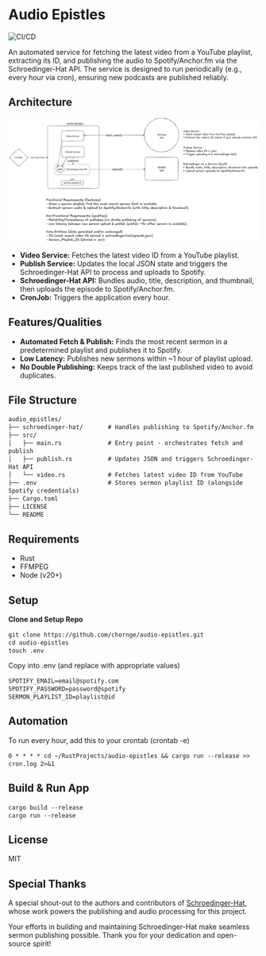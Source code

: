# Audio Epistles

![CI/CD](https://github.com/chornge/audio-epistles/actions/workflows/build.yml/badge.svg?branch=main)

An automated service for fetching the latest video from a YouTube playlist, extracting its ID, and publishing the audio to Spotify/Anchor.fm via the Schroedinger-Hat API. The service is designed to run periodically (e.g., every hour via cron), ensuring new podcasts are published reliably.

## Architecture

![Design Doc](./DESIGN-DOC.excalidraw.png)

- **Video Service:** Fetches the latest video ID from a YouTube playlist.
- **Publish Service:** Updates the local JSON state and triggers the Schroedinger-Hat API to process and uploads to Spotify.
- **Schroedinger-Hat API:** Bundles audio, title, description, and thumbnail, then uploads the episode to Spotify/Anchor.fm.
- **CronJob:** Triggers the application every hour.

## Features/Qualities

- **Automated Fetch & Publish:** Finds the most recent sermon in a predetermined playlist and publishes it to Spotify.
- **Low Latency:** Publishes new sermons within ~1 hour of playlist upload.
- **No Double Publishing:** Keeps track of the last published video to avoid duplicates.

## File Structure

```
audio_epistles/
├── schroedinger-hat/       # Handles publishing to Spotify/Anchor.fm
├── src/
│   ├── main.rs             # Entry point - orchestrates fetch and publish
│   ├── publish.rs          # Updates JSON and triggers Schroedinger-Hat API
│   └── video.rs            # Fetches latest video ID from YouTube
├── .env                    # Stores sermon playlist ID (alongside Spotify credentials)
├── Cargo.toml
├── LICENSE
└── README
```

## Requirements

- Rust
- FFMPEG
- Node (v20+)

## Setup

**Clone and Setup Repo**

```
git clone https://github.com/chornge/audio-epistles.git
cd audio-epistles
touch .env
```

Copy into .env (and replace with appropriate values)

```
SPOTIFY_EMAIL=email@spotify.com
SPOTIFY_PASSWORD=password@spotify
SERMON_PLAYLIST_ID=playlist@id
```

## Automation

To run every hour, add this to your crontab (crontab -e)

```
0 * * * * cd ~/RustProjects/audio-epistles && cargo run --release >> cron.log 2>&1
```

## Build & Run App

```
cargo build --release
cargo run --release
```

## License

MIT

## Special Thanks

A special shout-out to the authors and contributors of [Schroedinger-Hat](https://github.com/Schroedinger-Hat/youtube-to-spotify), whose work powers the publishing and audio processing for this project.

Your efforts in building and maintaining Schroedinger-Hat make seamless sermon publishing possible. Thank you for your dedication and open-source spirit!
